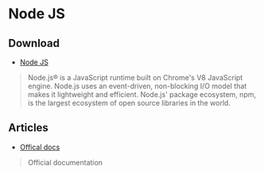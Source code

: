 # Node JS


## Download

- [Node JS](https://nodejs.org/en/)
> Node.js® is a JavaScript runtime built on Chrome's V8 JavaScript engine. Node.js uses an event-driven, non-blocking I/O model that makes it lightweight and efficient. Node.js' package ecosystem, npm, is the largest ecosystem of open source libraries in the world.


## Articles

- [Offical docs](https://nodejs.org/api/http.html)
> Official documentation
